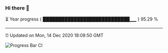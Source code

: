### Hi there 👋

⏳ Year progress { ████████████████████████████▁▁ } 95.29 %

---

⏰ Updated on Mon, 14 Dec 2020 18:08:50 GMT

![Progress Bar CI](https://github.com/liununu/liununu/workflows/Progress%20Bar%20CI/badge.svg)

